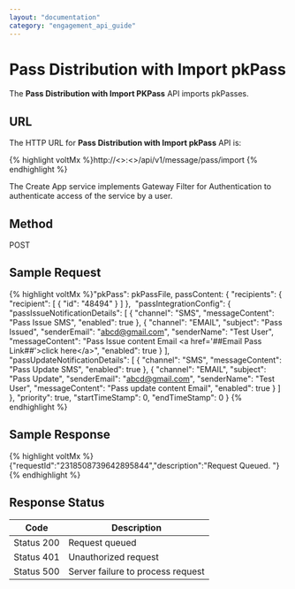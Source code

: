 ```yaml
---
layout: "documentation"
category: "engagement_api_guide"
---
```


# Pass Distribution with Import pkPass

The **Pass Distribution with Import PKPass** API imports pkPasses.

## URL

The HTTP URL for **Pass Distribution with Import pkPass** API is:

{% highlight voltMx %}http://<<host>>:<<port>>/api/v1/message/pass/import
{% endhighlight %}

The Create App service implements Gateway Filter for Authentication to authenticate access of the service by a user.

## Method

POST

## Sample Request

{% highlight voltMx %}"pkPass": pkPassFile,
passContent: {
"recipients": {
"recipient": [
{
"id": "48494"
}
]
},
 "passIntegrationConfig": {
"passIssueNotificationDetails": [
{
"channel": "SMS",
"messageContent": "Pass Issue SMS",
"enabled": true
},
{
"channel": "EMAIL",
"subject": "Pass Issued",
"senderEmail": "abcd@gmail.com",
"senderName": "Test User",
"messageContent": "Pass Issue content Email &lt;a href='##Email Pass Link##'&gt;click here&lt;/a&gt;",
"enabled": true
}
],
"passUpdateNotificationDetails": [
{
"channel": "SMS",
"messageContent": "Pass Update SMS",
"enabled": true
},
{
"channel": "EMAIL",
"subject": "Pass Update",
"senderEmail": "abcd@gmail.com",
"senderName": "Test User",
"messageContent": "Pass update content Email",
"enabled": true
}
]
},
"priority": true,
"startTimeStamp": 0,
"endTimeStamp": 0
}
{% endhighlight %}

## Sample Response

{% highlight voltMx %}{"requestId":"2318508739642895844","description":"Request Queued. "}
{% endhighlight %}

## Response Status

| Code       | Description                       |
| ---------- | --------------------------------- |
| Status 200 | Request queued                    |
| Status 401 | Unauthorized request              |
| Status 500 | Server failure to process request |
